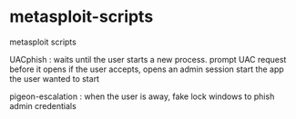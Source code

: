 # metasploit-scripts
metasploit scripts


UACphish :
waits until the user starts a new process.
prompt UAC request before it opens
if the user accepts, opens an admin session
start the app the user wanted to start

pigeon-escalation :
when the user is away, fake lock windows to phish admin credentials
